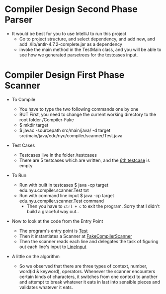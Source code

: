 # Compiler Design Second Phase Parser

- It would be best for you to use IntelliJ to run this project
  - Go to project structure, and select dependency, and add new, and add ./lib/antlr-4.7.2-complete.jar as a dependency
  - invoke the main method in the TestMain class, and you will be able to see how we generated parsetrees for the testcases input.  

# Compiler Design First Phase Scanner

- To Compile
  - You have to type the two following commands one by one
  - BUT First, you need to change the current working directory to the root folder /Compiler-Fake
  - $ mkdir target
  - $ javac -sourcepath src/main/java/ -d target src/main/java/edu/nyu/compiler/scanner/Test.java 

- Test Cases
  - Testcases live in the folder /testcases
  - There are 5 testcases which are written, and the [6th testcase](testcases/p1test6.txt) is empty 

- To Run
  - Run with built in testcases $ java -cp target edu.nyu.compiler.scanner.Test txt
  - Run with command line input $ java -cp target edu.nyu.compiler.scanner.Test command
    - Then you have to `ctrl + c` to exit the program. Sorry that I didn't build a graceful way out.. 

- Now to look at the code from the Entry Point
  - The program's entry point is [Test](src/main/java/edu/nyu/compiler/scanner/TestCompiler.java)
  - Then it instantiates a Scanner at [FakeCompilerScanner](src/main/java/edu/nyu/compiler/scanner/FakeCompilerScanner.java)
  - Then the scanner reads each line and delegates the task of figuring out each line's input to [LineInput](src/main/java/edu/nyu/compiler/scanner/LineInput.java)

- A little on the algorithm
  - So we observed that there are three types of context, number, word(id & keyword), operators. Whenever the scanner encounters certain kinds of characters, it switches from one context to another and attempt to break whatever it eats in last into sensible pieces and validates whatever it eats. 